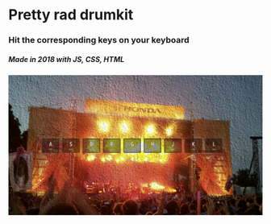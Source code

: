 # Pretty rad drumkit

### Hit the corresponding keys on your keyboard

##### Made in 2018 with JS, CSS, HTML

![app screenshot](images/screenshot.png)
